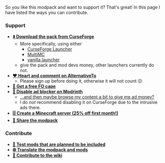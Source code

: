 So you like this modpack and want to support it? That's great! In this page I have listed the ways you can contribute.

### Support

* **[⬇️ Download the pack from CurseForge](https://www.curseforge.com/minecraft/modpacks/fabulously-optimized/)**
  * More specifically, using either
     * [CurseForge Launcher](https://fabulously-optimized.gitbook.io/modpack/readme/install-instructions#curseforge-launcher)
     * [MultiMC](https://fabulously-optimized.gitbook.io/modpack/readme/install-instructions#multimc)
     * [vanilla launcher](https://fabulously-optimized.gitbook.io/modpack/readme/install-instructions#minecraft-launcher-vanilla)
  * give the pack and mod devs money, other launchers currently do not.
* **[❤️ Heart and comment on AlternativeTo](https://alternativeto.net/software/fabulously-optimized/about/)**
  * Please sign up before doing it, otherwise it will not count ☹️
* **[🦸 Get a free FO cape](https://fabulously-optimized.gitbook.io/modpack/readme/free-cape)** 
* **[🛑 Disable ad blocker on Modrinth](https://docs.modrinth.com/docs/details/ads/#browser-extensions)**
  * [...and then maybe browse my content a bit to give me ad money?](https://modrinth.com/user/robotkoer)
  * I do _not_ recommend disabling it on CurseForge due to the intrusive ads there.
* **[🗄️ Create a Minecraft server (25% off first month!)](https://www.bisecthosting.com/clients/aff.php?aff=2604)**
* **[🔗 Share the modpack](https://fabulously-optimized.github.io/)**

### Contribute

* **[🧪 Test mods that are planned to be included](https://github.com/Fabulously-Optimized/fabulously-optimized/issues?q=is%3Aissue+is%3Aopen+label%3A%22feedback%2Ftesters+wanted%22)**
* **[🌐 Translate the modpack and mods](https://fabulously-optimized.gitbook.io/modpack/readme/language-support)** 
* **[📝 Contribute to the wiki](https://github.com/Fabulously-Optimized/wiki/issues)**

